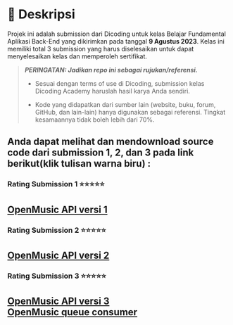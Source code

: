 # 📃 Deskripsi

Projek ini adalah submission dari Dicoding untuk kelas Belajar Fundamental Aplikasi Back-End yang dikirimkan pada tanggal <b>9 Agustus 2023</b>. Kelas ini memiliki total 3 submission yang harus diselesaikan untuk dapat menyelesaikan kelas dan memperoleh sertifikat.

> **_PERINGATAN: Jadikan repo ini sebagai rujukan/referensi._**
>
> - Sesuai dengan terms of use di Dicoding, submission kelas Dicoding Academy haruslah hasil karya Anda sendiri.
>
> - Kode yang didapatkan dari sumber lain (website, buku, forum, GitHub, dan lain-lain) hanya digunakan sebagai referensi. Tingkat kesamaannya tidak boleh lebih dari 70%.

## Anda dapat melihat dan mendownload source code dari submission 1, 2, dan 3 pada link berikut(klik tulisan warna biru) : 

### Rating Submission 1 ⭐⭐⭐⭐⭐
## [OpenMusic API versi 1](https://github.com/indrayyana/Dicoding-Backend-Fundamental-Submission/tree/versi_1) 

### Rating Submission 2 ⭐⭐⭐⭐⭐ 
## [OpenMusic API versi 2](https://github.com/indrayyana/Dicoding-Backend-Fundamental-Submission/tree/versi_2) 

### Rating Submission 3 ⭐⭐⭐⭐⭐
## [OpenMusic API versi 3](https://github.com/indrayyana/Dicoding-Backend-Fundamental-Submission/tree/master/open-music-back-end) <br>[OpenMusic queue consumer](https://github.com/indrayyana/Dicoding-Backend-Fundamental-Submission/tree/master/open-music-queue-consumer) 

